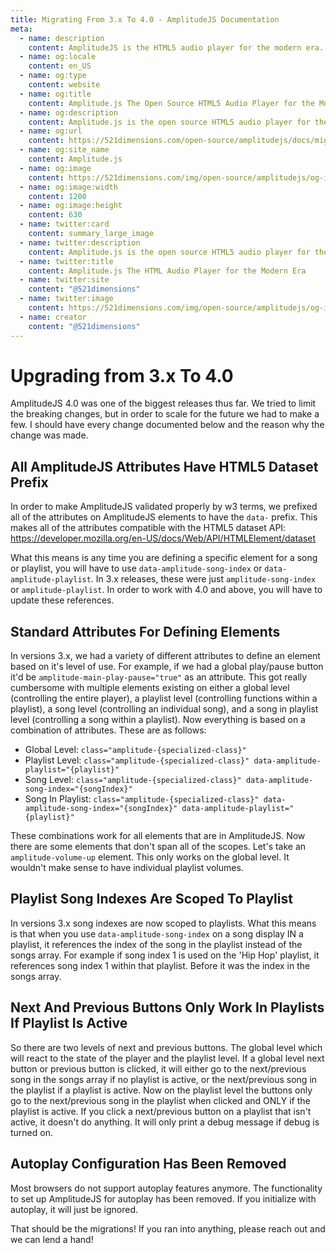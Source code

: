 ```yaml
---
title: Migrating From 3.x To 4.0 - AmplitudeJS Documentation
meta:
  - name: description
    content: AmplitudeJS is the HTML5 audio player for the modern era. Using no dependencies, take control of the browser and design a web audio player the way you want it to look.
  - name: og:locale
    content: en_US
  - name: og:type
    content: website
  - name: og:title
    content: Amplitude.js The Open Source HTML5 Audio Player for the Modern Era
  - name: og:description
    content: Amplitude.js is the open source HTML5 audio player for the modern era. Using no dependencies, take control of the browser and design an audio player the way you want it to look.
  - name: og:url
    content: https://521dimensions.com/open-source/amplitudejs/docs/migrations
  - name: og:site_name
    content: Amplitude.js
  - name: og:image
    content: https://521dimensions.com/img/open-source/amplitudejs/og-image-amplitudejs.png
  - name: og:image:width
    content: 1200
  - name: og:image:height
    content: 630
  - name: twitter:card
    content: summary_large_image
  - name: twitter:description
    content: Amplitude.js is the open source HTML5 audio player for the modern era. Using no dependencies, take control of the browser and design an audio player the way you want it to look. Available for free on Github.
  - name: twitter:title
    content: Amplitude.js The HTML Audio Player for the Modern Era
  - name: twitter:site
    content: "@521dimensions"
  - name: twitter:image
    content: https://521dimensions.com/img/open-source/amplitudejs/og-image-amplitudejs.png
  - name: creator
    content: "@521dimensions"
---
```


# Upgrading from 3.x To 4.0

AmplitudeJS 4.0 was one of the biggest releases thus far. We tried to limit the breaking changes, but in order to scale for the future we had to make a few.  I should have every change documented below and the reason why the change was made.

## All AmplitudeJS Attributes Have HTML5 Dataset Prefix

In order to make AmplitudeJS validated properly by w3 terms, we prefixed all of the attributes on AmplitudeJS elements to have the `data-` prefix. This makes all of the attributes compatible with the HTML5 dataset API: https://developer.mozilla.org/en-US/docs/Web/API/HTMLElement/dataset

What this means is any time you are defining a specific element for a song or playlist, you will have to use `data-amplitude-song-index` or `data-amplitude-playlist`. In 3.x releases, these were just `amplitude-song-index` or `amplitude-playlist`. In order to work with 4.0 and above, you will have to update these references.

## Standard Attributes For Defining Elements

In versions 3.x, we had a variety of different attributes to define an element based on it's level of use. For example, if we had a global play/pause button it'd be `amplitude-main-play-pause="true"` as an attribute. This got really cumbersome with multiple elements existing on either a global level (controlling the entire player), a playlist level (controlling functions within a playlist), a song level (controlling an individual song), and a song in playlist level (controlling a song within a playlist). Now everything is based on a combination of attributes. These are as follows:

* Global Level: `class="amplitude-{specialized-class}"`
* Playlist Level: `class="amplitude-{specialized-class}" data-amplitude-playlist="{playlist}"`
* Song Level: `class="amplitude-{specialized-class}" data-amplitude-song-index="{songIndex}"`
* Song In Playlist: `class="amplitude-{specialized-class}" data-amplitude-song-index="{songIndex}" data-amplitude-playlist="{playlist}"`

These combinations work for all elements that are in AmplitudeJS. Now there are some elements that don't span all of the scopes. Let's take an `amplitude-volume-up` element. This only works on the global level. It wouldn't make sense to have individual playlist volumes.

## Playlist Song Indexes Are Scoped To Playlist

In versions 3.x song indexes are now scoped to playlists. What this means is that when you use `data-amplitude-song-index` on a song display IN a playlist, it references the index of the song in the playlist instead of the songs array. For example if song index 1 is used on the 'Hip Hop' playlist, it references song index 1 within that playlist. Before it was the index in the songs array.

## Next And Previous Buttons Only Work In Playlists If Playlist Is Active

So there are two levels of next and previous buttons. The global level which will react to the state of the player and the playlist level. If a global level next button or previous button is clicked, it will either go to the next/previous song in the songs array if no playlist is active, or the next/previous song in the playlist if a playlist is active.  Now on the playlist level the buttons only go to the next/previous song in the playlist when clicked and ONLY if the playlist is active. If you click a next/previous button on a playlist that isn't active, it doesn't do anything. It will only print a debug message if debug is turned on.

## Autoplay Configuration Has Been Removed

Most browsers do not support autoplay features anymore. The functionality to set up AmplitudeJS for autoplay has been removed. If you initialize with autoplay, it will just be ignored.

That should be the migrations! If you ran into anything, please reach out and we can lend a hand!
